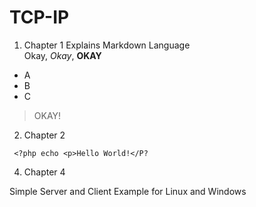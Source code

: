 # TCP-IP
1. Chapter 1
  Explains Markdown Language  
  Okay, _Okay_, **OKAY**  
  * A
  * B
  * C
>OKAY!

2. Chapter 2
~~~~~~~
 <?php echo <p>Hello World!</P?
~~~~~~~

4. Chapter 4

  Simple Server and Client Example for Linux and Windows
